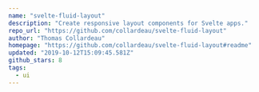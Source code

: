 ```yaml
---
name: "svelte-fluid-layout"
description: "Create responsive layout components for Svelte apps."
repo_url: "https://github.com/collardeau/svelte-fluid-layout"
author: "Thomas Collardeau"
homepage: "https://github.com/collardeau/svelte-fluid-layout#readme"
updated: "2019-10-12T15:09:45.581Z"
github_stars: 8
tags: 
  - ui
---
```

